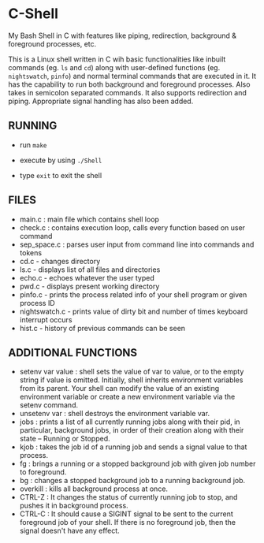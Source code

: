 # C-Shell
 My Bash Shell in C with features like piping, redirection, background &amp; foreground processes, etc.

This is a Linux shell written in C wih basic functionalities like inbuilt commands (eg. `ls` and `cd`) along with user-defined functions (eg. `nightswatch`, `pinfo`) and normal terminal commands that are executed in it. It has the capability to run both background and foreground processes. Also takes in semicolon separated commands. It also supports redirection and piping. Appropriate signal handling has also been added.

## RUNNING

- run `make`

- execute by using `./Shell`

- type `exit` to exit the shell

## FILES
- main.c : main file which contains shell loop
- check.c : contains execution loop, calls every function based on user command
- sep_space.c : parses user input from command line into commands and tokens
- cd.c - changes directory
- ls.c - displays list of all files and directories 
- echo.c - echoes whatever the user typed
- pwd.c - displays present working directory
- pinfo.c - prints the process related info of your shell program or given process ID
- nightswatch.c - prints value of dirty bit and number of times keyboard interrupt occurs
- hist.c - history of previous commands can be seen

## ADDITIONAL FUNCTIONS
- setenv var value : shell sets the value of var to value, or to the empty string if value is omitted. Initially, shell inherits environment variables from its parent. Your shell can modify the value of an existing environment variable or create a new environment variable via the setenv command.
- unsetenv var : shell destroys the environment variable var.
- jobs : prints a list of all currently running jobs along with their pid, in particular, background jobs, in order of their creation along with their state – Running or Stopped.
- kjob <jobNumber> <signalNumber> : takes the job id of a running job and sends a signal value to that process.
- fg <jobNumber> : brings a running or a stopped background job with given job number to foreground.
- bg <jobNumber> : changes a stopped background job to a running background job.
- overkill : kills all background process at once.
- CTRL-Z : It changes the status of currently running job to stop, and pushes it in background process.
- CTRL-C : It should cause a SIGINT signal to be sent to the current foreground job of your shell. If there is no foreground job, then the signal doesn't have any effect.

